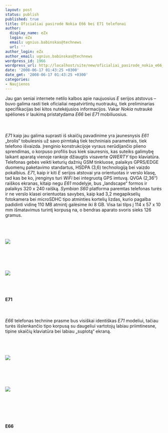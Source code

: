 ```yaml
---
layout: post
status: publish
published: true
title: Oficialiai pasirodė Nokia E66 bei E71 telefonai
author:
  display_name: eZx
  login: eZx
  email: ugnius.babinskas@technews
  url: ''
author_login: eZx
author_email: ugnius.babinskas@technews
wordpress_id: 1966
wordpress_url: http://localhost/site/new/oficialiai_pasirode_nokia_e66_bei_e71_telefonai/
date: '2008-06-17 01:43:25 +0300'
date_gmt: '2008-06-17 01:43:25 +0300'
categories:
- Naujienos
---
```

<p>Jau gan seniai internete netilo kalbos apie naujuosius <i>E</i> serijos atstovus – buvo galima rasti tiek oficialiai nepatvirtintų nuotraukų, tiek preliminarias specifikacijas bei kitos nutekėjusios informacijos. Vakar <i>Nokia</i> nutraukė spėliones ir laukimą pristatydama <i>E66</i> bei <i>E71</i> mobiliuosius.<br />
<br><br />
<br><i>E71</i> kaip jau galima suprasti iš skaičių pavadinime yra jaunesnysis <i>E61</i> „brolis“ tobulesnis už savo pirmtaką tiek techniniais parametrais, tiek telefono išvaizda. Įrenginio konstrukcijoje vyraus nerūdijančio plieno sprendimas, o korpuso profilis bus kiek siauresnis, kas suteiks galimybę laikant aparatą vienoje rankoje džiaugtis visaverte <i>QWERTY</i> tipo klaviatūra. Telefonas gebės veikti keturių dažnių GSM tinkluose, palaikys GPRS/EDGE duomenų paketavimo standartus, HSDPA (3,6) technologiją bei vaizdo pokalbius. <i>E71</i>, kaip ir kiti <i>E</i> serijos atstovai yra orientuotas ir verslo klasę, tad kas be ko, įrenginys turi <i>WiFi</i> bei integruotą GPS imtuvą. QVGA (2,36“) raiškos ekranas, kitaip negu <i>E61</i> modelyje, bus „landscape“ formos ir palaikys 320 x 240 raišką. <i>Symbian S60</i> platforma paremtas telefonas turės ir ne verslo klasei orientuotas savybes, kaip kad 3,2 megapikselių fotokamera bei microSDHC tipo atminties kortelių lizdas, kurio pagalba padidinti vidinę 110 MB atmintį galėsime iki 8 GB. Visa tai tilps į 114 x 57 x 10 mm išmatavimus turintį korpusą na, o bendras aparato svoris sieks 126 gramus.<br />
<br><br />
<br><br><img src="http://www.technews.lt/upl/Failai/nokia_e71_front.jpg"><br><br />
<br><br />
<br><br><img src="http://www.technews.lt/upl/Failai/nokia_e71_back.jpg"><br><br />
<br><br />
<br><span class="saltinis"><b>E71</b></span><br />
<br><br />
<br><i>E66</i> telefonas technine prasme bus visiškai identiškas <i>E71</i> modeliui, tačiau turės išslenkančio tipo korpusą su daugeliui vartotojų labiau priimtinesne, tipine skaičių klaviatūra bei labiau „suplotą“ ekraną.<br />
<br><br />
<br><br><img src="http://www.technews.lt/upl/Failai/nokia_e66_front.jpg"><br><br />
<br><br />
<br><br><img src="http://www.technews.lt/upl/Failai/nokia_e66_back.jpg"><br><br />
<br><br />
<br><br />
<br><span class="saltinis"><b>E66</b></span><br />
<br><br />
<br><br />
<br><br />
<br><br />
<br><br />
<br></p>
